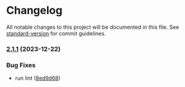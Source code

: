 # Changelog

All notable changes to this project will be documented in this file. See [standard-version](https://github.com/conventional-changelog/standard-version) for commit guidelines.

### [2.1.1](https://github.com/johnnyvaz/tailwind-nextjs-starter-blog/compare/v2.1.0...v2.1.1) (2023-12-22)


### Bug Fixes

* run lint ([8ed9d68](https://github.com/johnnyvaz/tailwind-nextjs-starter-blog/commit/8ed9d68abb649aa8a5d9f7a307b103f383a7c7f1))
